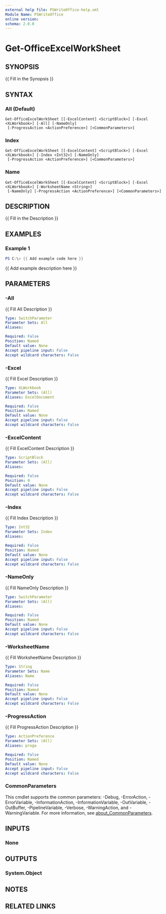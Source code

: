 ```yaml
---
external help file: PSWriteOffice-help.xml
Module Name: PSWriteOffice
online version:
schema: 2.0.0
---
```


# Get-OfficeExcelWorkSheet

## SYNOPSIS
{{ Fill in the Synopsis }}

## SYNTAX

### All (Default)
```
Get-OfficeExcelWorkSheet [[-ExcelContent] <ScriptBlock>] [-Excel <XLWorkbook>] [-All] [-NameOnly]
 [-ProgressAction <ActionPreference>] [<CommonParameters>]
```

### Index
```
Get-OfficeExcelWorkSheet [[-ExcelContent] <ScriptBlock>] [-Excel <XLWorkbook>] [-Index <Int32>] [-NameOnly]
 [-ProgressAction <ActionPreference>] [<CommonParameters>]
```

### Name
```
Get-OfficeExcelWorkSheet [[-ExcelContent] <ScriptBlock>] [-Excel <XLWorkbook>] [-WorksheetName <String>]
 [-NameOnly] [-ProgressAction <ActionPreference>] [<CommonParameters>]
```

## DESCRIPTION
{{ Fill in the Description }}

## EXAMPLES

### Example 1
```powershell
PS C:\> {{ Add example code here }}
```

{{ Add example description here }}

## PARAMETERS

### -All
{{ Fill All Description }}

```yaml
Type: SwitchParameter
Parameter Sets: All
Aliases:

Required: False
Position: Named
Default value: None
Accept pipeline input: False
Accept wildcard characters: False
```

### -Excel
{{ Fill Excel Description }}

```yaml
Type: XLWorkbook
Parameter Sets: (All)
Aliases: ExcelDocument

Required: False
Position: Named
Default value: None
Accept pipeline input: False
Accept wildcard characters: False
```

### -ExcelContent
{{ Fill ExcelContent Description }}

```yaml
Type: ScriptBlock
Parameter Sets: (All)
Aliases:

Required: False
Position: 0
Default value: None
Accept pipeline input: False
Accept wildcard characters: False
```

### -Index
{{ Fill Index Description }}

```yaml
Type: Int32
Parameter Sets: Index
Aliases:

Required: False
Position: Named
Default value: None
Accept pipeline input: False
Accept wildcard characters: False
```

### -NameOnly
{{ Fill NameOnly Description }}

```yaml
Type: SwitchParameter
Parameter Sets: (All)
Aliases:

Required: False
Position: Named
Default value: None
Accept pipeline input: False
Accept wildcard characters: False
```

### -WorksheetName
{{ Fill WorksheetName Description }}

```yaml
Type: String
Parameter Sets: Name
Aliases: Name

Required: False
Position: Named
Default value: None
Accept pipeline input: False
Accept wildcard characters: False
```

### -ProgressAction
{{ Fill ProgressAction Description }}

```yaml
Type: ActionPreference
Parameter Sets: (All)
Aliases: proga

Required: False
Position: Named
Default value: None
Accept pipeline input: False
Accept wildcard characters: False
```

### CommonParameters
This cmdlet supports the common parameters: -Debug, -ErrorAction, -ErrorVariable, -InformationAction, -InformationVariable, -OutVariable, -OutBuffer, -PipelineVariable, -Verbose, -WarningAction, and -WarningVariable. For more information, see [about_CommonParameters](http://go.microsoft.com/fwlink/?LinkID=113216).

## INPUTS

### None

## OUTPUTS

### System.Object
## NOTES

## RELATED LINKS
